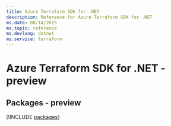 ```yaml
---
title: Azure Terraform SDK for .NET
description: Reference for Azure Terraform SDK for .NET
ms.date: 08/14/2025
ms.topic: reference
ms.devlang: dotnet
ms.service: terraform
---
```

# Azure Terraform SDK for .NET - preview
## Packages - preview
[!INCLUDE [packages](terraform-index.md)]